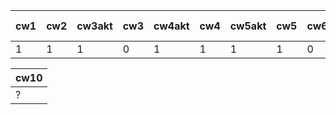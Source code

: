 | cw1 | cw2 | cw3akt | cw3 | cw4akt | cw4 | cw5akt | cw5 | cw6 | cw7akt | cw7 | cw8akt | cw8 | k1 pkt |
|-----|-----|--------|-----|--------|-----|--------|-----|-----|--------|-----|--------|-----|--------|
|   1 |   1 |      1 |   0 |      1 |   1 |      1 |   1 |   0 |      1 |   0 |      0 |   0 |     36 |

| cw10 |
|------|
| ?    |
